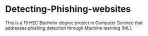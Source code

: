 # Detecting-Phishing-websites
This is a 15 HEC Bachelor degree project in Computer Science that addresses phishing detection through Machine learning (ML).
